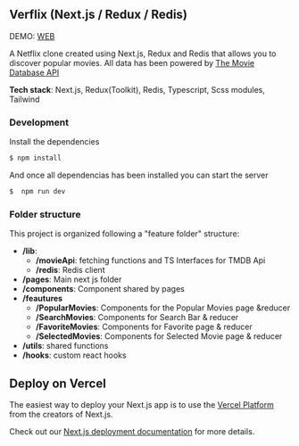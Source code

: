 ## Verflix (Next.js / Redux / Redis)

DEMO: [WEB](https://verflix.vercel.app/)

A Netflix clone created using Next.js, Redux and Redis that allows you to discover popular movies.
All data has been powered by [The Movie Database API](https://developers.themoviedb.org/3/)

**Tech stack**: Next.js, Redux(Toolkit), Redis, Typescript, Scss modules, Tailwind

### Development

Install the dependencies

```bash
$ npm install
```

And once all dependencias has been installed you can start the server

```bash
$  npm run dev
```

### Folder structure

This project is organized following a "feature folder" structure:

- **/lib**:
  - **/movieApi**: fetching functions and TS Interfaces for TMDB Api
  - **/redis**: Redis client
- **/pages**: Main next js folder
- **/components**: Component shared by pages
- **/feautures**
  - **/PopularMovies**: Components for the Popular Movies page &reducer
  - **/SearchMovies**: Components for Search Bar & reducer
  - **/FavoriteMovies**: Components for Favorite page & reducer
  - **/SelectedMovies**: Components for Selected Movie page & reducer
- **/utils**: shared functions
- **/hooks**: custom react hooks

## Deploy on Vercel

The easiest way to deploy your Next.js app is to use the [Vercel Platform](https://vercel.com/new?utm_medium=default-template&filter=next.js&utm_source=create-next-app&utm_campaign=create-next-app-readme) from the creators of Next.js.

Check out our [Next.js deployment documentation](https://nextjs.org/docs/deployment) for more details.
